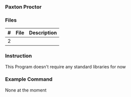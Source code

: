 ### Paxton Proctor


### Files

|   #   | File            | Description                                        |
| :---: | --------------- | -------------------------------------------------- |
|   2 | |

### Instruction

This Program doesn't require any standard libraries for now

### Example Command

None at the moment
